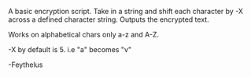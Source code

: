 A basic encryption script. Take in a string and shift each character by -X across a defined character string. Outputs the encrypted text.

Works on alphabetical chars only a-z and A-Z.

-X by default is 5. i.e "a" becomes "v"

-Feythelus
